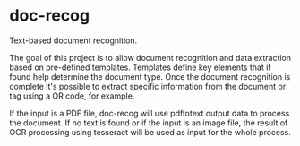 # doc-recog
Text-based document recognition.

The goal of this project is to allow document recognition and data extraction based on pre-defined templates. Templates define key elements that if found help determine the document type. Once the document recognition is complete it's possible to extract specific information from the document or tag using a QR code, for example.

If the input is a PDF file, doc-recog will use pdftotext output data to process the document. If no text is found or if the input is an image file, the result of OCR processing using tesseract will be used as input for the whole process.
